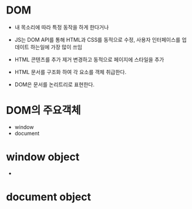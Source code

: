 # DOM 

- 내 목소리에 따라 특정 동작을 하게 한다거나
- JS는 DOM API를 통해 HTML과 CSS를 동적으로 수정,
  사용자 인터페이스를 업데이트 하는일에 가장 많이 쓰임
- HTML 콘텐츠를 추가 제거 변경하고 동적으로 페이지에 스타일을 추가
- HTML 문서를 구조화 하여 각 요소를 객체 취급한다.

- DOM은 문서를 논리트리로 표현한다.

# DOM의 주요객체
- window
- document

# window object
- 


# document object

# 